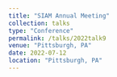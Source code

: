 ```yaml
---
title: "SIAM Annual Meeting"
collection: talks
type: "Conference" 
permalink: /talks/2022talk9
venue: "Pittsburgh, PA"
date: 2022-07-12
location: "Pittsburgh, PA"
---
```

